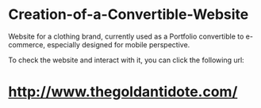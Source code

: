 # Creation-of-a-Convertible-Website
Website for a clothing brand, currently used as a Portfolio convertible to e-commerce,
especially designed for mobile perspective. 


To check the website and interact with it, you can click the following url: 

# http://www.thegoldantidote.com/
